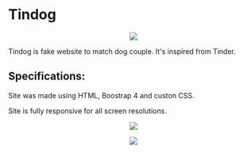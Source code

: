 # Tindog

<p align="center">
  <img src="https://user-images.githubusercontent.com/24629158/56780021-a1046880-67ab-11e9-92aa-b6ccf4fc3ea4.gif">
</p>

Tindog is fake website to match dog couple. It's inspired from Tinder.

## Specifications:

Site was made using HTML, Boostrap 4 and custon CSS.

Site is fully responsive for all screen resolutions.

<p align="center">
  <img src="https://user-images.githubusercontent.com/24629158/56780328-d9587680-67ac-11e9-94f2-ecb8c58486ae.png">
</p>

<p align="center">
  <img src="https://user-images.githubusercontent.com/24629158/56780349-f8570880-67ac-11e9-8b94-f1fc1094037e.png">
</p>
